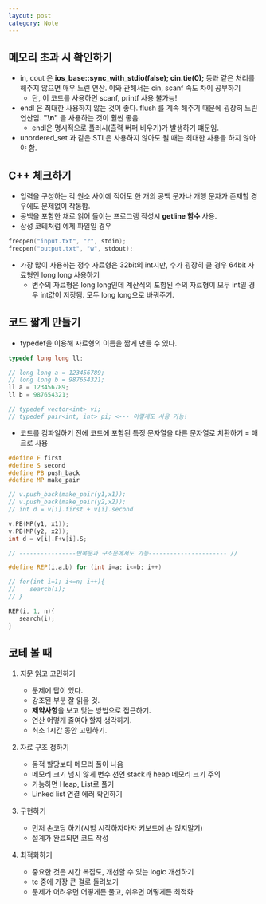 ```yaml
---
layout: post
category: Note
---
```


## 메모리 초과 시 확인하기

- in, cout 은 **ios_base::sync_with_stdio(false); cin.tie(0);** 등과 같은 처리를 해주지 않으면 매우 느린 연산. 이와 관해서는 cin, scanf 속도 차이 공부하기
  + 단, 이 코드를 사용하면 scanf, printf 사용 불가능!
- endl 은 최대한 사용하지 않는 것이 좋다. flush 를 계속 해주기 때문에 굉장히 느린 연산임. **"\n"** 을 사용하는 것이 훨씬 좋음.
  + endl은 명시적으로 플러시(출력 버퍼 비우기)가 발생하기 떄문임.
- unordered_set 과 같은 STL은 사용하지 않아도 될 때는 최대한 사용을 하지 않아야 함.

## C++ 체크하기

- 입력을 구성하는 각 원소 사이에 적어도 한 개의 공백 문자나 개행 문자가 존재할 경우에도 문제없이 작동함.
- 공백을 포함한 채로 읽어 들이는 프로그램 작성시 **getline 함수** 사용.
- 삼성 코테처럼 예제 파일일 경우

```c++
freopen("input.txt", "r", stdin);
freopen("output.txt", "w", stdout);
```
- 가장 많이 사용하는 정수 자료형은 32bit의 int지만, 수가 굉장히 클 경우 64bit 자료형인 long long 사용하기
  + 변수의 자료형은 long long인데 계산식의 포함된 수의 자료형이 모두 int일 경우 int값이 저장됨. 모두 long long으로 바꿔주기.

## 코드 짧게 만들기

- typedef을 이용해 자료형의 이름을 짧게 만들 수 있다.

```c++
typedef long long ll;

// long long a = 123456789;
// long long b = 987654321;
ll a = 123456789;
ll b = 987654321;

// typedef vector<int> vi;
// typedef pair<int, int> pi; <--- 이렇게도 사용 가능!
```
- 코드를 컴파일하기 전에 코드에 포함된 특정 문자열을 다른 문자열로 치환하기 = 매크로 사용

```c++
#define F first
#define S second
#define PB push_back
#define MP make_pair

// v.push_back(make_pair(y1,x1));
// v.push_back(make_pair(y2,x2));
// int d = v[i].first + v[i].second

v.PB(MP(y1, x1));
v.PB(MP(y2, x2));
int d = v[i].F+v[i].S;

// ----------------반복문과 구조문에서도 가능---------------------- //

#define REP(i,a,b) for (int i=a; i<=b; i++)

// for(int i=1; i<=n; i++){
//    search(i);
// }

REP(i, 1, n){
   search(i);
}
```


## 코테 볼 때

1. 지문 읽고 고민하기
   - 문제에 답이 있다.
   - 강조된 부분 잘 읽을 것.
   - **제약사항**을 보고 맞는 방법으로 접근하기.
   - 연산 어떻게 줄여야 할지 생각하기.
   - 최소 1시간 동안 고민하기.

2. 자료 구조 정하기
   - 동적 할당보다 메모리 풀이 나음
   - 메모리 크기 넘지 않게 변수 선언 stack과 heap 메모리 크기 주의
   - 가능하면 Heap, List로 풀기
   - Linked list 연결 에러 확인하기

3. 구현하기
   - 먼저 손코딩 하기(시험 시작하자마자 키보드에 손 얹지말기)
   - 설계가 완료되면 코드 작성

4. 최적화하기
   - 중요한 것은 시간 복잡도, 개선할 수 있는 logic 개선하기
   - tc 중에 가장 큰 걸로 돌려보기
   - 문제가 어려우면 어떻게든 풀고, 쉬우면 어떻게든 최적화


